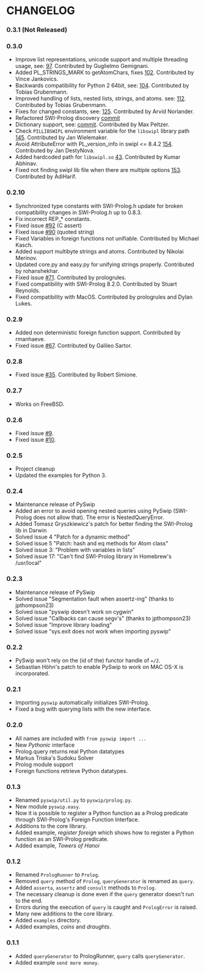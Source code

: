 # CHANGELOG

### 0.3.1 (Not Released)

### 0.3.0

* Improve list representations, unicode support and multiple threading usage, see: [97](https://github.com/yuce/pyswip/pull/97). Contributed by Guglielmo Gemignani.
* Added PL_STRINGS_MARK to getAtomChars, fixes [102](https://github.com/yuce/pyswip/issues/102). Contributed by Vince Jankovics.
* Backwards compatibility for Python 2 64bit, see: [104](https://github.com/yuce/pyswip/pull/104). Contributed by Tobias Grubenmann.
* Improved handling of lists, nested lists, strings, and atoms. see: [112](https://github.com/yuce/pyswip/pull/112). Contributed by Tobias Grubenmann.
* Fixes for changed constants, see: [125](https://github.com/yuce/pyswip/pull/125). Contributed by Arvid Norlander.
* Refactored SWI-Prolog discovery [commit](https://github.com/yuce/pyswip/commit/d399f0d049ff17200b1b7e1cd878faf3e48502dc)
* Dictionary support, see: [commit](https://github.com/yuce/pyswip/commit/59016e0841f56177d1b18ec08fd9b67792bd0a97). Contributed by Max Peltzer.
* Check `PILLIBSWIPL` environment variable for the `libswipl` library path [145](https://github.com/yuce/pyswip/pull/145). Contributed by Jan Wielemaker.
* Avoid AttributeError with PL_version_info in swipl <= 8.4.2 [154](https://github.com/yuce/pyswip/pull/154). Contributed by Jan DestyNova.
* Added hardcoded path for `libswipl.so` [43](https://github.com/yuce/pyswip/pull/43). Contributed by Kumar Abhinav.
* Fixed not finding swipl lib file when there are multiple options [153](https://github.com/yuce/pyswip/pull/153). Contributed by AdiHarif.

### 0.2.10

* Synchronized type constants with SWI-Prolog.h
  update for broken compatibility changes in SWI-Prolog.h up to 0.8.3.
* Fix incorrect REP_* constants.  
* Fixed issue [#92](https://github.com/yuce/pyswip/issues/92) (C assert)
* Fixed issue [#90](https://github.com/yuce/pyswip/issues/90) (quoted string)
* Fixed Variables in foreign functions not unifiable. Contributed by Michael Kasch.
* Added support multibyte strings and atoms. Contributed by Nikolai Merinov.
* Updated core.py and easy.py for unifying strings properly. Contributed by rohanshekhar.
* Fixed issue [#71](https://github.com/yuce/pyswip/issues/71). Contributed by prologrules.
* Fixed compatibility with SWI-Prolog 8.2.0. Contributed by Stuart Reynolds.
* Fixed compatibility with MacOS. Contributed by prologrules and Dylan Lukes.

### 0.2.9

* Added non deterministic foreign function support. Contributed by rmanhaeve.
* Fixed issue [#67](https://github.com/yuce/pyswip/pull/67). Contributed by Galileo Sartor.

### 0.2.8

* Fixed issue [#35](https://github.com/yuce/pyswip/issues/35). Contributed by Robert Simione.

### 0.2.7

* Works on FreeBSD.

### 0.2.6

* Fixed issue [#9](https://github.com/yuce/pyswip/issues/9).
* Fixed issue [#10](https://github.com/yuce/pyswip/issues/10).

### 0.2.5

* Project cleanup
* Updated the examples for Python 3.

### 0.2.4

* Maintenance release of PySwip
* Added an error to avoid opening nested queries using PySwip (SWI-Prolog does
  not allow that). The error is NestedQueryError.
* Added Tomasz Gryszkiewicz's patch for better finding the SWI-Prolog lib in 
  Darwin
* Solved issue 4 "Patch for a dynamic method"
* Solved issue 5 "Patch: hash and eq methods for Atom class"
* Solved issue 3: "Problem with variables in lists"
* Solved issue 17: "Can't find SWI-Prolog library in Homebrew's /usr/local"

### 0.2.3

* Maintenance release of PySwip
* Solved issue "Segmentation fault when assertz-ing" (thanks to jpthompson23)
* Solved issue "pyswip doesn't work on cygwin" 
* Solved issue "Callbacks can cause segv's" (thanks to jpthompson23)
* Solved issue "Improve library loading" 
* Solved issue "sys.exit does not work when importing pyswip" 

### 0.2.2

* PySwip won't rely on the (id of the) functor handle of `=/2`.
* Sebastian Höhn's patch to enable PySwip to work on MAC OS-X is incorporated.

### 0.2.1

* Importing `pyswip` automatically initializes SWI-Prolog.
* Fixed a bug with querying lists with the new interface.

### 0.2.0

* All names are included with `from pyswip import ...`
* New *Pythonic* interface
* Prolog.query returns real Python datatypes
* Markus Triska's Sudoku Solver
* Prolog module support
* Foreign functions retrieve Python datatypes.

### 0.1.3

* Renamed `pyswip/util.py` to `pyswip/prolog.py`.
* New module `pyswip.easy`.
* Now it is possible to register a Python function as a Prolog predicate
  through SWI-Prolog's Foreign Function Interface.
* Additions to the core library.
* Added example, *register foreign* which shows how to register a Python
  function as an SWI-Prolog predicate.
* Added example, *Towers of Hanoi*

### 0.1.2

* Renamed `PrologRunner` to `Prolog`.
* Removed `query` method of `Prolog`, `queryGenerator` is renamed as `query`.
* Added `asserta`, `assertz` and `consult` methods to `Prolog`.
* The necessary cleanup is done even if the `query` generator doesn't run to the end.
* Errors during the execution of `query` is caught and `PrologError` is raised.
* Many new additions to the core library.
* Added `examples` directory.
* Added examples, *coins* and *draughts*.
  
### 0.1.1

* Added `queryGenerator` to PrologRunner, `query` calls `queryGenerator`.
* Added example `send more money`.
